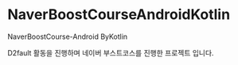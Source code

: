 # NaverBoostCourseAndroidKotlin
NaverBoostCourse-Android ByKotlin

D2fault 활동을 진행하며 네이버 부스트코스를 진행한 프로젝트 입니다.
